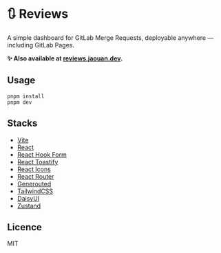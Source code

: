 # 🔃 Reviews

A simple dashboard for GitLab Merge Requests, deployable anywhere — including GitLab Pages.
  
**✨ Also available at [reviews.jaouan.dev](https://reviews.jaouan.dev).**

## Usage
```
pnpm install
pnpm dev
```

## Stacks
- [Vite](https://vitejs.dev/)
- [React](https://react.dev/)
- [React Hook Form](https://react-hook-form.com/)
- [React Toastify](https://fkhadra.github.io/react-toastify/introduction/)
- [React Icons](https://react-icons.github.io/react-icons/)
- [React Router](https://reactrouter.com/)
- [Generouted](https://github.com/jaouan/generouted)
- [TailwindCSS](https://tailwindcss.com/)
- [DaisyUI](https://daisyui.com/)
- [Zustand](https://github.com/pmndrs/zustand)

## Licence
MIT